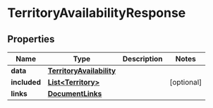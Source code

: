 

# TerritoryAvailabilityResponse


## Properties

| Name | Type | Description | Notes |
|------------ | ------------- | ------------- | -------------|
|**data** | [**TerritoryAvailability**](TerritoryAvailability.md) |  |  |
|**included** | [**List&lt;Territory&gt;**](Territory.md) |  |  [optional] |
|**links** | [**DocumentLinks**](DocumentLinks.md) |  |  |



